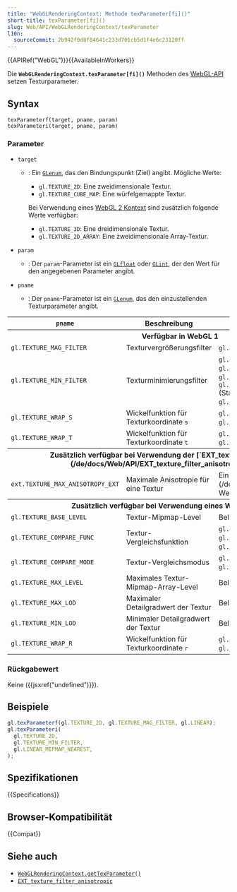 ```yaml
---
title: "WebGLRenderingContext: Methode texParameter[fi]()"
short-title: texParameter[fi]()
slug: Web/API/WebGLRenderingContext/texParameter
l10n:
  sourceCommit: 2b942f0d8f84641c233d701cb5d1f4e6c23120ff
---
```


{{APIRef("WebGL")}}{{AvailableInWorkers}}

Die **`WebGLRenderingContext.texParameter[fi]()`** Methoden des
[WebGL-API](/de/docs/Web/API/WebGL_API) setzen Texturparameter.

## Syntax

```js-nolint
texParameterf(target, pname, param)
texParameteri(target, pname, param)
```

### Parameter

- `target`

  - : Ein [`GLenum`](/de/docs/Web/API/WebGL_API/Types), das den Bindungspunkt (Ziel) angibt. Mögliche Werte:

    - `gl.TEXTURE_2D`: Eine zweidimensionale Textur.
    - `gl.TEXTURE_CUBE_MAP`: Eine würfelgemappte Textur.

    Bei Verwendung eines [WebGL 2 Kontext](/de/docs/Web/API/WebGL2RenderingContext) sind zusätzlich folgende Werte verfügbar:

    - `gl.TEXTURE_3D`: Eine dreidimensionale Textur.
    - `gl.TEXTURE_2D_ARRAY`: Eine zweidimensionale Array-Textur.

- `param`

  - : Der `param`-Parameter ist ein [`GLfloat`](/de/docs/Web/API/WebGL_API/Types) oder
    [`GLint`](/de/docs/Web/API/WebGL_API/Types), der den Wert für den angegebenen Parameter angibt.

- `pname`
  - : Der `pname`-Parameter ist ein [`GLenum`](/de/docs/Web/API/WebGL_API/Types), das den einzustellenden Texturparameter angibt.

<table class="standard-table">
  <thead>
    <tr>
      <th scope="col"><code>pname</code></th>
      <th scope="col">Beschreibung</th>
      <th scope="col"><code>param</code></th>
    </tr>
  </thead>
  <tbody>
    <tr>
      <th colspan="3">Verfügbar in WebGL 1</th>
    </tr>
    <tr>
      <td><code>gl.TEXTURE_MAG_FILTER</code></td>
      <td>Texturvergrößerungsfilter</td>
      <td><code>gl.LINEAR</code> (Standardwert), <code>gl.NEAREST</code>.</td>
    </tr>
    <tr>
      <td><code>gl.TEXTURE_MIN_FILTER</code></td>
      <td>Texturminimierungsfilter</td>
      <td>
        <code>gl.LINEAR</code>, <code>gl.NEAREST</code>,
        <code>gl.NEAREST_MIPMAP_NEAREST</code>,
        <code>gl.LINEAR_MIPMAP_NEAREST</code>,
        <code>gl.NEAREST_MIPMAP_LINEAR</code> (Standardwert),
        <code>gl.LINEAR_MIPMAP_LINEAR</code>.
      </td>
    </tr>
    <tr>
      <td><code>gl.TEXTURE_WRAP_S</code></td>
      <td>Wickelfunktion für Texturkoordinate <code>s</code></td>
      <td>
        <code>gl.REPEAT</code> (Standardwert), <code>gl.CLAMP_TO_EDGE</code>,
        <code>gl.MIRRORED_REPEAT</code>.
      </td>
    </tr>
    <tr>
      <td><code>gl.TEXTURE_WRAP_T</code></td>
      <td>Wickelfunktion für Texturkoordinate <code>t</code></td>
      <td>
        <code>gl.REPEAT</code> (Standardwert), <code>gl.CLAMP_TO_EDGE</code>,
        <code>gl.MIRRORED_REPEAT</code>.
      </td>
    </tr>
    <tr>
      <th colspan="3">
        Zusätzlich verfügbar bei Verwendung der
        [`EXT_texture_filter_anisotropic`](/de/docs/Web/API/EXT_texture_filter_anisotropic) Erweiterung
      </th>
    </tr>
    <tr>
      <td><code>ext.TEXTURE_MAX_ANISOTROPY_EXT</code></td>
      <td>Maximale Anisotropie für eine Textur</td>
      <td>Ein [`GLfloat`](/de/docs/Web/API/WebGL_API/Types) Wert.</td>
    </tr>
    <tr>
      <th colspan="3">Zusätzlich verfügbar bei Verwendung eines WebGL 2 Kontexts</th>
    </tr>
    <tr>
      <td><code>gl.TEXTURE_BASE_LEVEL</code></td>
      <td>Textur-Mipmap-Level</td>
      <td>Beliebige int-Werte.</td>
    </tr>
    <tr>
      <td><code>gl.TEXTURE_COMPARE_FUNC</code></td>
      <td>Textur-Vergleichsfunktion</td>
      <td>
        <code>gl.LEQUAL</code> (Standardwert), <code>gl.GEQUAL</code>,
        <code>gl.LESS</code>, <code>gl.GREATER</code>, <code>gl.EQUAL</code>,
        <code>gl.NOTEQUAL</code>, <code>gl.ALWAYS</code>, <code>gl.NEVER</code>.
      </td>
    </tr>
    <tr>
      <td><code>gl.TEXTURE_COMPARE_MODE</code></td>
      <td>Textur-Vergleichsmodus</td>
      <td>
        <code>gl.NONE</code> (Standardwert),
        <code>gl.COMPARE_REF_TO_TEXTURE</code>.
      </td>
    </tr>
    <tr>
      <td><code>gl.TEXTURE_MAX_LEVEL</code></td>
      <td>Maximales Textur-Mipmap-Array-Level</td>
      <td>Beliebige int-Werte.</td>
    </tr>
    <tr>
      <td><code>gl.TEXTURE_MAX_LOD</code></td>
      <td>Maximaler Detailgradwert der Textur</td>
      <td>Beliebige float-Werte.</td>
    </tr>
    <tr>
      <td><code>gl.TEXTURE_MIN_LOD</code></td>
      <td>Minimaler Detailgradwert der Textur</td>
      <td>Beliebige float-Werte.</td>
    </tr>
    <tr>
      <td><code>gl.TEXTURE_WRAP_R</code></td>
      <td>Wickelfunktion für Texturkoordinate <code>r</code></td>
      <td>
        <code>gl.REPEAT</code> (Standardwert), <code>gl.CLAMP_TO_EDGE</code>,
        <code>gl.MIRRORED_REPEAT</code>.
      </td>
    </tr>
  </tbody>
</table>

### Rückgabewert

Keine ({{jsxref("undefined")}}).

## Beispiele

```js
gl.texParameterf(gl.TEXTURE_2D, gl.TEXTURE_MAG_FILTER, gl.LINEAR);
gl.texParameteri(
  gl.TEXTURE_2D,
  gl.TEXTURE_MIN_FILTER,
  gl.LINEAR_MIPMAP_NEAREST,
);
```

## Spezifikationen

{{Specifications}}

## Browser-Kompatibilität

{{Compat}}

## Siehe auch

- [`WebGLRenderingContext.getTexParameter()`](/de/docs/Web/API/WebGLRenderingContext/getTexParameter)
- [`EXT_texture_filter_anisotropic`](/de/docs/Web/API/EXT_texture_filter_anisotropic)
